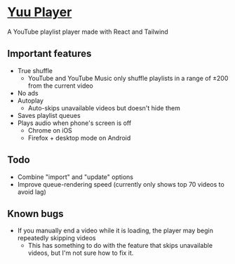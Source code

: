 # [Yuu Player](https://yuu.pages.dev/)
A YouTube playlist player made with React and Tailwind

## Important features
- True shuffle
  - YouTube and YouTube Music only shuffle playlists in a range of ±200 from the current video
- No ads
- Autoplay
  - Auto-skips unavailable videos but doesn't hide them
- Saves playlist queues
- Plays audio when phone's screen is off
  - Chrome on iOS
  - Firefox + desktop mode on Android

## Todo
- Combine "import" and "update" options
- Improve queue-rendering speed (currently only shows top 70 videos to avoid lag)

## Known bugs
- If you manually end a video while it is loading, the player may begin repeatedly skipping videos
  - This has something to do with the feature that skips unavailable videos, but I'm not sure how to fix it.
